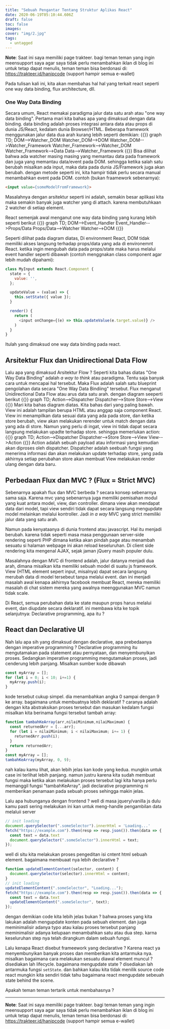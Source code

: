 ```yaml
---
title: "Sebuah Pengantar Tentang Struktur Aplikas React"
date: 2020-06-19T05:10:44.606Z
draft: false
toc: false
images:
cover: "img/2.jpg"
tags:
  - untagged
---
```


**Note**: Saat ini saya memiliki  page trakteer. bagi teman teman yang ingin meensupport saya agar saya tidak perlu menambahkan iklan di blog ini untuk tetap dapat menulis, teman teman bisa berdonasi di: https://trakteer.id/hanipcode (support hampir semua e-wallet)

Pada tulisan kali ini, kita akan membahas hal hal yang  terkait react seperti one way data binding, flux architecture, dll.

### One Way Data Binding
Secara umum, React memakai paradigma jalur data satu arah atau "one way data binding". Pertama mari kita bahas apa yang dimaksud dengan data binding. data binding adalah proses integrasi antara data atau props di dunia JS/React, kedalam dunia Browser/HTML. Beberapa framework menggunakan jalur data dua arah kurang lebih seperti demikian:
{{<mermaid>}}
graph TD;
DOM-->Watcher_DOM
Watcher_DOM-->DOM
Watcher_DOM-->Watcher_Framework
Watcher_Framework-->Watcher_DOM
Watcher_Framework-->Data
Data-->Watcher_Framework
{{</mermaid>}}
Bisa dilihat bahwa ada watcher masing masing yang memantau data pada framework dan juga yang memantau  data/event pada DOM. sehingga ketika salah satu berubah misalkan ada input, maka data pada dunia JS/Framework juga akan berubah. dengan metode seperti ini, kita hampir tidak perlu secara manual menambahkan event pada DOM. contoh (bukan fraamework  sebenarnya):
```html
<input value={someModelFromFramework}>
```
Masalahnya  dengan arsitektur seperti ini adalah, semakin besar aplikasi kita maka semakin banyak juga watcher yang di attach. karena membutuhkaan 2 watcher di setiap element.

React semenjak awal menganut one way data binding yang kurang lebih seperti berikut
{{<mermaid>}}
graph TD;
DOM-->Event_Handler
Event_Handler-->Props/Data
Props/Data-->Watcher
Watcher-->DOM
{{</mermaid>}}

Seperti dilihat pada diagram diatas, Di environment React, DOM tidak memiliki akses langsung terhadap props/data yang ada di environemnt React. ketika  ingin mengubah data pada props/state maka harus melalui event handler seperti dibawah (contoh menggnakan class component agar lebih mudah dipahami):

```js
class MyInput extends React.Component {
  state = {
    value: '',
  };

  updateValue = (value) => {
    this.setState({ value });
  }

  render() {
    return (
      <input onChange={(e) => this.updateValue(e.target.value)} />
    )
  }
}
```
Itulah yang dimaksud one way data binding pada react.

## Arsitektur Flux dan Unidirectional Data Flow
Lalu apa yang dimaksud Arsitektur Flow ? Seperti kita bahas diatas "One Way Data Binding" adalah *a way to think* atau paradigma. Tentu saja banyak cara untuk mencapai hal tersebut. Maka Flux adalah salah satu blueprint pengolahan data secara "One Way Data Bindiing" tersebut. Flux menganut Unidirectional Data Flow atau arus data satu arah. dengan diagram seeperti berikut
{{<mermaid>}}
graph TD;
Action-->Dispatcher
Dispatcher-->Store
Store-->View
{{</mermaid>}}
Mari kita bahas diagram diatas. Kita bahas dari yang paling bawah. View ini  adalah tampilan berupa HTML atau anggap saja component React. View ini menampilkan data sesuai data yang ada pada store, dan ketika store berubah, view akan melakukan rerender untuk match dengan data yang ada di store. Namun yang perlu di ingat, view ini tidak dapat secara langsung melakukan upadte terhadap store. sehingga memerlukan action:
{{<mermaid>}}
graph TD;
Action-->Dispatcher
Dispatcher-->Store
Store-->View
View-->Action
{{</mermaid>}}
Action adalah sebuah payload atau informasi yang kemudian akan diproses oleh dispatcher. Dispatcher adalah seebuah fungsi yang menerima informasi dan akan melakukan update terhadap store, yang pada akhirnya setiap perubahan store  akan membuat View melakukan render ulang dengan data baru.

## Perbedaan Flux dan MVC ? (Flux = Strict MVC)
Sebenarnya apakah flux dan MVC berbeda ? secara konsep sebenarnya sama saja. Karena mvc yang sebenarnya juga memiliki pemisahan modul yang kuat antara model, view, dan controller. dimana view akan mendapat data dari model, tapi view sendiri tidak dapat secara langsung mengupdate model melainkan melalui kontroller. Jadi *in a way* MVC yang strict memiliki jalur data yang satu arah.

Namun pada kenyataanya di dunia frontend atau javascript. Hal itu menjadi berubah. karena tidak seperti masa masa penggunaan server-side rendering seperti PHP dimana ketika akan pindah page atau menambah sesuatu si halaman webpage ini akan reload keseluruhan. Di client side rendering kita mengenal AJAX, sejak jaman jQuery masih populer dulu.

Masalahnya dengan MVC di frontend adalah, jalur datanya menjadi dua arah, dimana misalkan kita memiliki sebuah model di suatu js framework. View (HTML element sepert input, misalnya) dapat secara langsung  merubah data di model tersebeut tanpa melalui event. dan ini menjadi masalah awal kenapa akhirnya facebook membuat React, mereka memiliki  masalah di chat sistem mereka yang awalnya meenggunakan MVC namun tidak scale.

Di React, semua perubahan data ke state maupun props harus melalui event, dan diupdate secara deklaratif. ini membawa  kita ke topik selanjutnya: Declarative programming,  apa itu ?


## React dan Declarative UI
Nah lalu apa sih yang dimaksud dengan declarative, apa prebedaanya dengan imperative programming ?
Declarative programming itu mengutamakan pada statement atau pernyataan, dan menyembunyikan proses. Sedangkan imperative programming mengutamakan proses, jadi cenderung lebih panjang. 
Misalkan sumber kode dibawah
```javascript
const myArray = [];
for (let i = 0; i < 10; i+=1) {
  myArray.push(i);
}
```
kode tersebut cukup simpel. dia menambahkan angka 0 sampai dengan 9 ke array. bagaimana untuk membuatnya lebih deklaratif ? caranya adalah  dengan kita abstraksikan proses tersebut dan masukan kedalam fungsi misalkan kita berinama fungsi tersebut tambah array:
```javascript
function tambahKeArray(arr,nilaiMinimum,nilaiMaximum) {
  const returnedArr = [...arr];
  for (let i = nilaiMinimum; i < nilaiMaximum; i+= 1) {
    returnedArr.push(i);
  }
  return returnedArr;
}
const myArray = [];
tambahKeArray(myArray, 0, 9);
```
nah kalau kamu lihat, akan lebih jelas kan kode yang kedua. mungkin untuk case ini terlihat  lebih panjang.  namun justru karena kita sudah membuat fungsi maka ketika akan melakukan proses tersebut lagi kita hanya  perlu memanggil fungsi "tambahKeArray". jadi declarative programming ni memberikan penamaan pada sebuah proses sehingga makin jelas.

Lalu apa hubunganya dengan frontend ? well di masa jquery/vanilla js dulu kamu pasti sering melakukan ini kan untuk meng-handle pengambilan data melaluii server
```javascript
// init loading
document.querySelector(".someSelector").innerHtml = 'Loading...'
fetch("https://example.com").then(resp => resp.json()).then(data => {
  const text = data.text
  document.querySelector(".someSelector").innerHtml = text;
});
```
well di situ kita melakukan proses pengeditan isi cntent html sebuah element. bagaimana membuaat nya lebih declarative ?
```javascript
function updateElementContent(selector, content) {
  document.querySelector(selector).innerHtml = content;
}
// init loading
updateElementContent(".someSelector", "Loading...");
fetch("https://example.com").then(resp => resp.json()).then(data => {
  const text = data.text
  updateElementContent(".someSelector", text);
});
```
dengan demikian code kita lebih jelas bukan ? bahwa proses yang kita lakukan adalah mengupdate konten pada sebuah element. dan juga meminimalisir adanya typo atau kalau proses  tersebut panjang meminimalisir adanya kelupaan menambahkan satu atau  dua step. karna keseluruhan step nya telah dirangkum dalam sebuah fungsi.


Lalu kenapa React disebut frameework yang declarative ? Karena react ya menyembunyikan banyak proses dan memberikan kita antarmuka nya. misalkan bagaimana cara melakukan sesuatu diawal element muncul ? disediakan lah lifecycle. bagaimana mengupdate state ? disediakan lah antarmuka fungsi `setState`. dan bahkan kalau kita tidak menilik source code react mungkin kita sendiri tidak tahu bagaimana react mengupdate sebeuah state behind the scene.

Apakah teman teman tertarik untuk membahasnya ?

---
**Note**: Saat ini saya memiliki  page trakteer. bagi teman teman yang ingin meensupport saya agar saya tidak perlu menambahkan iklan di blog ini untuk tetap dapat menulis, teman teman bisa berdonasi di: https://trakteer.id/hanipcode (support hampir semua e-wallet)